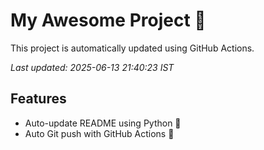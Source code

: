 # My Awesome Project 🚀

This project is automatically updated using GitHub Actions.

_Last updated: 2025-06-13 21:40:23 IST_

## Features
- Auto-update README using Python 🐍
- Auto Git push with GitHub Actions 🤖
